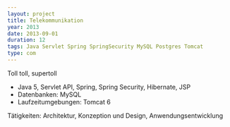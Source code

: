```yaml
---
layout: project
title: Telekommunikation
year: 2013
date: 2013-09-01
duration: 12
tags: Java Servlet Spring SpringSecurity MySQL Postgres Tomcat
type: com
---
```


Toll toll, supertoll

- Java 5, Servlet API, Spring, Spring Security, Hibernate, JSP
- Datenbanken: MySQL
- Laufzeitumgebungen: Tomcat 6

Tätigkeiten: Architektur, Konzeption und Design, Anwendungsentwicklung